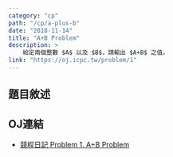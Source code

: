 ```yaml
---
category: "cp"
path: "/cp/a-plus-b"
date: "2018-11-14"
title: "A+B Problem"
description: >
    給定兩個整數 $A$ 以及 $B$，請輸出 $A+B$ 之值。
link: "https://oj.icpc.tw/problem/1"
---
```


## 題目敘述

<showvariable varname='description'></showvariable>

## OJ連結

* [競程日記 Problem 1. A+B Problem](https://oj.icpc.tw/problem/1)